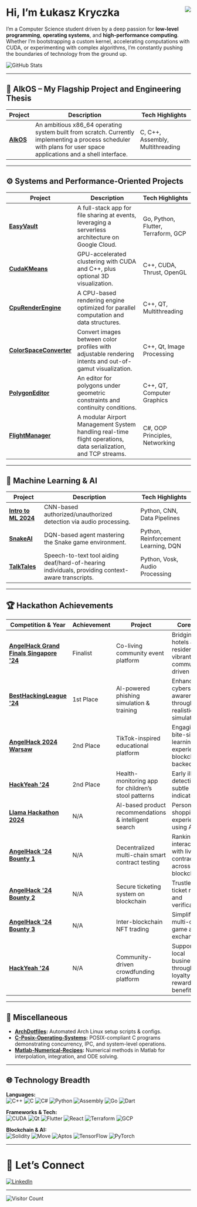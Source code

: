 # Hi, I’m Łukasz Kryczka <img src="https://img.shields.io/badge/OS-Developer-blueviolet" align="right">

I’m a Computer Science student driven by a deep passion for **low-level programming**, **operating systems**, and **high-performance computing**. Whether I’m bootstrapping a custom kernel, accelerating computations with CUDA, or experimenting with complex algorithms, I’m constantly pushing the boundaries of technology from the ground up.

![GitHub Stats](https://github-readme-stats.vercel.app/api?username=kryczkal&theme=dark&hide=stars,rank&hide_rank=true&show_icons=true)


---

## 🚀 AlkOS – My Flagship Project and Engineering Thesis 

| **Project** | **Description** | **Tech Highlights** |
|-------------|------------------|----------------------|
| **[AlkOS](https://github.com/kryczkal/AlkOS)** | An ambitious x86_64 operating system built from scratch. Currently implementing a process scheduler with plans for user space applications and a shell interface. | C, C++, Assembly, Multithreading |

---


## ⚙️ Systems and Performance-Oriented Projects

| Project | Description | Tech Highlights |
|---------|-------------|-----------------|
| **[EasyVault](https://github.com/kryczkal/EasyVault)** | A full-stack app for file sharing at events, leveraging a serverless architecture on Google Cloud. | Go, Python, Flutter, Terraform, GCP |
| **[CudaKMeans](https://github.com/kryczkal/CudaKMeans)** | GPU-accelerated clustering with CUDA and C++, plus optional 3D visualization. | C++, CUDA, Thrust, OpenGL |
| **[CpuRenderEngine](https://github.com/kryczkal/CpuRenderEngine)** | A CPU-based rendering engine optimized for parallel computation and data structures. | C++, QT, Multithreading |
| **[ColorSpaceConverter](https://github.com/kryczkal/ColorSpaceConverter)** | Convert images between color profiles with adjustable rendering intents and out-of-gamut visualization. | C++, Qt, Image Processing |
| **[PolygonEditor](https://github.com/kryczkal/PolygonEditor)** | An editor for polygons under geometric constraints and continuity conditions. | C++, QT, Computer Graphics |
| **[FlightManager](https://github.com/kryczkal/FlightManager)** | A modular Airport Management System handling real-time flight operations, data serialization, and TCP streams. | C#, OOP Principles, Networking |

---

## 🤖 Machine Learning & AI

| Project | Description | Tech Highlights |
|---------|-------------|-----------------|
| **[Intro to ML 2024](https://github.com/Jlisowskyy/intro-ml-2024)** | CNN-based authorized/unauthorized detection via audio processing. | Python, CNN, Data Pipelines |
| **[SnakeAI](https://github.com/kryczkal/SnakeAI)** | DQN-based agent mastering the Snake game environment. | Python, Reinforcement Learning, DQN |
| **[TalkTales](https://github.com/kryczkal/TalkTales)** | Speech-to-text tool aiding deaf/hard-of-hearing individuals, providing context-aware transcripts. | Python, Vosk, Audio Processing |

---

## 🏆 Hackathon Achievements

| Competition & Year                                                   | Achievement         | Project                                                                                             | Core Idea                                                                                               |
|----------------------------------------------------------------------|---------------------|-----------------------------------------------------------------------------------------------------|---------------------------------------------------------------------------------------------------------|
| **[AngelHack Grand Finals Singapore '24](https://github.com/Jlisowskyy/AngelHackFinalsSingapore)** | Finalist            | Co-living community event platform                                                                  | Bridging hotels & residents for vibrant community-driven events                                          |
| **[BestHackingLeague '24](https://github.com/Jlisowskyy/BHL_2024_cybersecurity_plomyk)**            | 1st Place           | AI-powered phishing simulation & training                                                            | Enhancing cybersecurity awareness through realistic simulations                                          |
| **[AngelHack 2024 Warsaw](https://github.com/Jlisowskyy/AngelHack_solution)**                       | 2nd Place           | TikTok-inspired educational platform                                                                 | Engaging bite-sized learning experiences, blockchain-backed                                              |
| **[HackYeah '24](https://github.com/Jlisowskyy/PoopPatrol)**          | 2nd Place           | Health-monitoring app for children’s stool patterns                                                  | Early illness detection via subtle health indicators                                                     |
| **[Llama Hackathon 2024](https://github.com/kryczkal/AiBuy)**         | N/A         | AI-based product recommendations & intelligent search                                                | Personalized shopping experiences using AI                                                               |
| **[AngelHack '24 Bounty 1](https://github.com/Jlisowskyy/AngelHackBountyOmnichainDefi)**           | N/A                 | Decentralized multi-chain smart contract testing                                                     | Ranking and interacting with live contracts across blockchains                                           |
| **[AngelHack '24 Bounty 2](https://github.com/Jlisowskyy/AngelHack_AptosDapp)**                    | N/A                 | Secure ticketing system on blockchain                                                                | Trustless ticket resale and verification                                                                 |
| **[AngelHack '24 Bounty 3](https://github.com/PiotrTyrakowski/AngelHackBountyOmnichainGaming)**    | N/A                 | Inter-blockchain NFT trading                                                                         | Simplifying multi-chain game asset exchanges                                                             |
| **[HackYeah '24](https://github.com/KwiatkowskiML/GrowTogether)**     | N/A | Community-driven crowdfunding platform                                                               | Supporting local businesses through loyalty rewards & benefits                                           |

---

## 🧰 Miscellaneous

- **[ArchDotfiles](https://github.com/kryczkal/ArchDotfiles):** Automated Arch Linux setup scripts & configs.
- **[C-Posix-Operating-Systems](https://github.com/kryczkal/C-Posix-Operating-Systems):** POSIX-compliant C programs demonstrating concurrency, IPC, and system-level operations.
- **[Matlab-Numerical-Recipes](https://github.com/kryczkal/Matlab-Numerical-Recipes):** Numerical methods in Matlab for interpolation, integration, and ODE solving.

---

## 🌐 Technology Breadth

**Languages:**  
![C++](https://img.shields.io/badge/-C++-00599C?style=flat&logo=c%2B%2B&logoColor=white) ![C](https://img.shields.io/badge/-C-A8B9CC?style=flat&logo=c&logoColor=white) ![C#](https://img.shields.io/badge/C%23-239120?style=flat&logo=c%2B%2B&logoColor=white) ![Python](https://img.shields.io/badge/-Python-3776AB?style=flat&logo=python&logoColor=white) ![Assembly](https://img.shields.io/badge/-Assembly-333333?style=flat) ![Go](https://img.shields.io/badge/-Go-00ADD8?style=flat&logo=go&logoColor=white) ![Dart](https://img.shields.io/badge/-Dart-0175C2?style=flat&logo=dart&logoColor=white)

**Frameworks & Tech:**  
![CUDA](https://img.shields.io/badge/-CUDA-76B900?style=flat&logo=nvidia&logoColor=white) ![Qt](https://img.shields.io/badge/-Qt-41CD52?style=flat&logo=qt&logoColor=white) ![Flutter](https://img.shields.io/badge/-Flutter-02569B?style=flat&logo=flutter&logoColor=white) ![React](https://img.shields.io/badge/-React-61DAFB?style=flat&logo=react&logoColor=333333) ![Terraform](https://img.shields.io/badge/-Terraform-844FBA?style=flat&logo=terraform&logoColor=white) ![GCP](https://img.shields.io/badge/-GCP-4285F4?style=flat&logo=google-cloud&logoColor=white)

**Blockchain & AI:**  
![Solidity](https://img.shields.io/badge/-Solidity-363636?style=flat&logo=solidity&logoColor=white) ![Move](https://img.shields.io/badge/-Move-0088CC?style=flat) ![Aptos](https://img.shields.io/badge/-Aptos-333333?style=flat) ![TensorFlow](https://img.shields.io/badge/-TensorFlow-FF6F00?style=flat&logo=tensorflow&logoColor=white) ![PyTorch](https://img.shields.io/badge/-PyTorch-EE4C2C?style=flat&logo=pytorch&logoColor=white)

---
  
# 🤝 Let’s Connect

[![LinkedIn](https://img.shields.io/badge/-LinkedIn-0A66C2?style=for-the-badge&logo=linkedin&logoColor=white&link=https://www.linkedin.com/in/%C5%82ukasz-kryczka-562693249/)](https://www.linkedin.com/in/%C5%82ukasz-kryczka-562693249/)  

---
![Visitor Count](https://profile-counter.glitch.me/kryczkal/count.svg)
